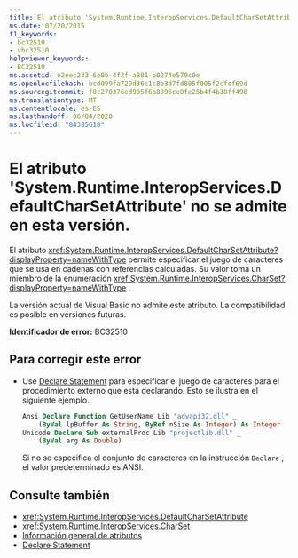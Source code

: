 ```yaml
---
title: El atributo 'System.Runtime.InteropServices.DefaultCharSetAttribute' no se admite en esta versión.
ms.date: 07/20/2015
f1_keywords:
- bc32510
- vbc32510
helpviewer_keywords:
- BC32510
ms.assetid: e2eec233-6e0b-4f2f-a801-b0274e579c0e
ms.openlocfilehash: bcd099fa729d36c1c8b3d7fd805f005f2efcf69d
ms.sourcegitcommit: f8c270376ed905f6a8896ce0fe25b4f4b38ff498
ms.translationtype: MT
ms.contentlocale: es-ES
ms.lasthandoff: 06/04/2020
ms.locfileid: "84385618"
---
```

# <a name="attribute-systemruntimeinteropservicesdefaultcharsetattribute-is-not-supported-in-this-version"></a>El atributo 'System.Runtime.InteropServices.DefaultCharSetAttribute' no se admite en esta versión.
El atributo <xref:System.Runtime.InteropServices.DefaultCharSetAttribute?displayProperty=nameWithType> permite especificar el juego de caracteres que se usa en cadenas con referencias calculadas. Su valor toma un miembro de la enumeración <xref:System.Runtime.InteropServices.CharSet?displayProperty=nameWithType> .  
  
 La versión actual de Visual Basic no admite este atributo. La compatibilidad es posible en versiones futuras.  
  
 **Identificador de error:** BC32510  
  
## <a name="to-correct-this-error"></a>Para corregir este error  
  
- Use [Declare Statement](../language-reference/statements/declare-statement.md) para especificar el juego de caracteres para el procedimiento externo que está declarando. Esto se ilustra en el siguiente ejemplo.  
  
    ```vb  
    Ansi Declare Function GetUserName Lib "advapi32.dll" _  
        (ByVal lpBuffer As String, ByRef nSize As Integer) As Integer  
    Unicode Declare Sub externalProc Lib "projectlib.dll" _  
        (ByVal arg As Double)  
    ```  
  
     Si no se especifica el conjunto de caracteres en la instrucción `Declare` , el valor predeterminado es ANSI.  
  
## <a name="see-also"></a>Consulte también

- <xref:System.Runtime.InteropServices.DefaultCharSetAttribute>
- <xref:System.Runtime.InteropServices.CharSet>
- [Información general de atributos](../programming-guide/concepts/attributes/index.md)
- [Declare Statement](../language-reference/statements/declare-statement.md)
